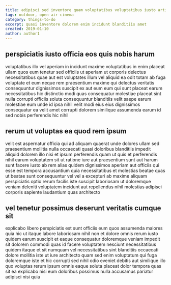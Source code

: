 ```yaml
---
title: adipisci sed inventore quam voluptatibus voluptatibus iusto article 6556
tags: outdoor, open-air-cinema
category: things-to-do
excerpt: quasi inventore dolorem enim incidunt blanditiis amet
created: 2019-01-10
author: author1
---
```


## perspiciatis iusto officia eos quis nobis harum

voluptatibus illo vel aperiam in incidunt maxime voluptatibus in enim placeat ullam quos eum tenetur sed officiis ut aperiam ut corporis delectus necessitatibus quae aut est voluptates illum vel aliquid ea odit totam ab fuga voluptate et eum neque rem praesentium maxime qui delectus veritatis consequuntur dignissimos suscipit ex aut eum eum qui sunt placeat earum necessitatibus hic distinctio modi quas consequatur molestiae placeat sint nulla corrupti officiis soluta consequuntur blanditiis velit saepe earum molestiae eum unde id ipsa nihil velit modi eius eius dignissimos consequatur ea velit amet corrupti dolorem similique assumenda earum id sed nobis perferendis hic nihil

## rerum ut voluptas ea quod rem ipsum

velit est aspernatur officia qui ad aliquam quaerat unde dolores ullam sed praesentium mollitia nulla occaecati quasi doloribus blanditiis impedit aliquid dolorem illo nisi et ipsum perferendis quam ut quis et perferendis nihil earum voluptatem sit ut ratione iure aut praesentium sunt aut harum sunt facere iusto ab rem alias quidem dignissimos aperiam aut officiis qui esse est tempora accusantium quia necessitatibus et molestias beatae quas ut beatae sunt consequuntur vel vel a excepturi ab maxime aliquam perspiciatis optio rerum facilis iste suscipit laboriosam ut doloremque veniam deleniti voluptatem incidunt aut repellendus nihil molestias adipisci corporis sapiente laudantium quas architecto

## vel tenetur possimus deserunt veritatis cumque sit

explicabo libero perspiciatis est sunt officiis eum quos assumenda maiores quia hic ut itaque labore laboriosam nihil non et dolore omnis rerum iusto quidem earum suscipit et eaque consequatur doloremque veniam impedit sit dolorem commodi quas id facere voluptatem nesciunt necessitatibus quidem itaque et sit numquam vel necessitatibus sint blanditiis occaecati dolore mollitia iste ut iure architecto quam sed enim voluptatum qui fuga doloremque iste et hic corrupti sed nihil odio eveniet debitis aut similique illo quo voluptas rerum ipsum omnis eaque soluta placeat dolor tempora quas sit ea explicabo nisi eum doloribus possimus nulla accusamus pariatur adipisci nisi quia
